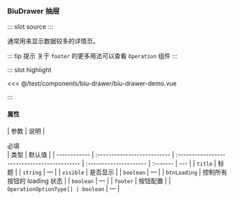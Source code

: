 ### BiuDrawer 抽屉

<demo-block>
::: slot source
<BiuDrawerDemo></BiuDrawerDemo>
:::

通常用来显示数据较多的详情页。

::: tip 提示
关于 `footer` 的更多用法可以查看 `Operation` 组件
:::

::: slot highlight

<<< @/test/components/biu-drawer/biu-drawer-demo.vue

:::
</demo-block>

#### 属性

| 参数         | 说明                        | <div style="white-space: nowrap;">必填</div> | 类型                   | 默认值   |
| ------------ | :-------------------------- | :------------------------------------------- | :--------------------- | :------- | --- |
| `title`      | 标题                        | <el-checkbox></el-checkbox>                  | `string`               | —        |
| `visible`    | 是否显示                    | <el-checkbox checked></el-checkbox>          | `boolean`              | —        |
| `btnLoading` | 控制所有按钮的 loading 状态 | <el-checkbox></el-checkbox>                  | `boolean`              | —        |
| `footer`     | 按钮配置                    | <el-checkbox></el-checkbox>                  | `OperationOptionType[] | boolean` | —   |
